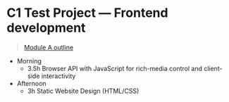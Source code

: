 # C1 Test Project — Frontend development

> [Module A outline](./module-a-outline.md)

- Morning
  - 3.5h Browser API with JavaScript for rich-media control and client-side interactivity
- Afternoon
  - 3h Static Website Design (HTML/CSS)
